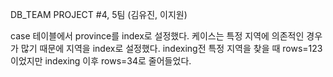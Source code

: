 DB_TEAM PROJECT #4, 5팀 (김유진, 이지원)

case 테이블에서 province를 index로 설정했다.
케이스는 특정 지역에 의존적인 경우가 많기 때문에 지역을 index로 설정했다.
indexing전 특정 지역을 찾을 때 rows=123 이었지만 
indexing 이후 rows=34로 줄어들었다.